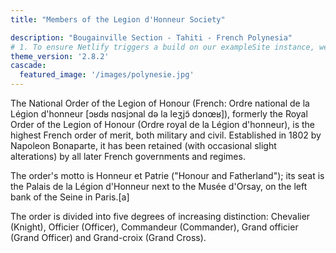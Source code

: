 ```yaml
---
title: "Members of the Legion d'Honneur Society"

description: "Bougainville Section - Tahiti - French Polynesia"
# 1. To ensure Netlify triggers a build on our exampleSite instance, we need to change a file in the exampleSite directory.
theme_version: '2.8.2'
cascade:
  featured_image: '/images/polynesie.jpg'
---
```

The National Order of the Legion of Honour (French: Ordre national de la Légion d'honneur [ɔʁdʁ nɑsjɔnal də la leʒjɔ̃ dɔnœʁ]), formerly the Royal Order of the Legion of Honour (Ordre royal de la Légion d'honneur), is the highest French order of merit, both military and civil. Established in 1802 by Napoleon Bonaparte, it has been retained (with occasional slight alterations) by all later French governments and regimes.

The order's motto is Honneur et Patrie ("Honour and Fatherland"); its seat is the Palais de la Légion d'Honneur next to the Musée d'Orsay, on the left bank of the Seine in Paris.[a]

The order is divided into five degrees of increasing distinction: Chevalier (Knight), Officier (Officer), Commandeur (Commander), Grand officier (Grand Officer) and Grand-croix (Grand Cross).
